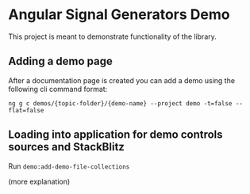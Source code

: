 # Angular Signal Generators Demo
This project is meant to demonstrate functionality of the library.

## Adding a demo page
After a documentation page is created you can add a demo using the following cli command format:
```
ng g c demos/{topic-folder}/{demo-name} --project demo -t=false --flat=false
```

## Loading into application for demo controls sources and StackBlitz
Run `demo:add-demo-file-collections`

(more explanation)
